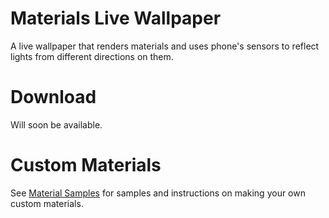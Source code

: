 # Materials Live Wallpaper

A live wallpaper that renders materials and uses phone's sensors to reflect lights from different directions on them.

# Download

Will soon be available.

# Custom Materials

See [Material Samples](https://github.com/Reminimalism/MaterialsLiveWallpaperMaterialSamples) for samples and instructions on making your own custom materials.
